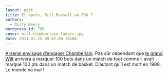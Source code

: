 ```yaml
---
layout: post
title: Et après, Bill Russell au PSG ?
authors:
  - Dirty Henry
wordpress_id: 766
cover: wilt-chamberlain-lakers.jpg
date: 2011-01-25 09:07:09 +0100
---
```


[Arsenal envisage d’engager Chamberlain](http://www.lequipe.fr/Football/20110124_114042_chamberlain-proche-d-arsenal.html).
Pas sûr cependant que
[le grand Wilt](http://fr.wikipedia.org/wiki/Wilt_Chamberlain) arrivera à
marquer 100 buts dans un match de foot comme il avait marqué 100 pts dans un
match de basket. D’autant qu’il est mort en 1999. Le monde va mal !
